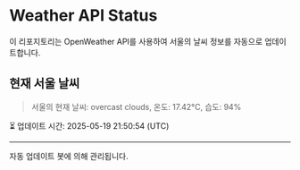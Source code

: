
# Weather API Status

이 리포지토리는 OpenWeather API를 사용하여 서울의 날씨 정보를 자동으로 업데이트합니다.

## 현재 서울 날씨
> 서울의 현재 날씨: overcast clouds, 온도: 17.42°C, 습도: 94%

⏳ 업데이트 시간: 2025-05-19 21:50:54 (UTC)

---
자동 업데이트 봇에 의해 관리됩니다.
